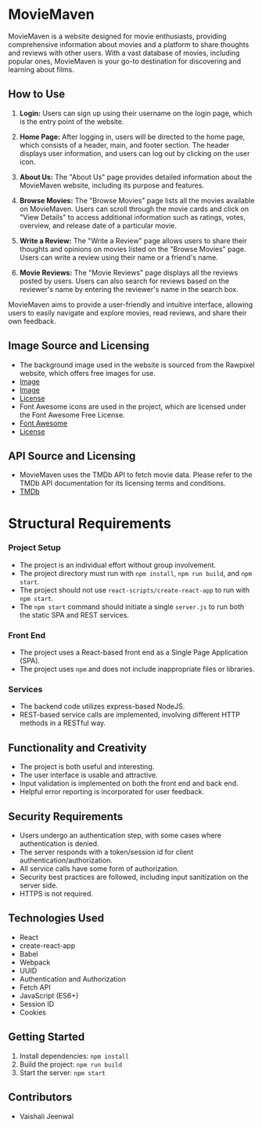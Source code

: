 # MovieMaven

MovieMaven is a website designed for movie enthusiasts, providing comprehensive information about movies and a platform to share thoughts and reviews with other users. With a vast database of movies, including popular ones, MovieMaven is your go-to destination for discovering and learning about films.

## How to Use

1. **Login:** Users can sign up using their username on the login page, which is the entry point of the website.
   
2. **Home Page:** After logging in, users will be directed to the home page, which consists of a header, main, and footer section. The header displays user information, and users can log out by clicking on the user icon.
   
3. **About Us:** The "About Us" page provides detailed information about the MovieMaven website, including its purpose and features.
   
4. **Browse Movies:** The "Browse Movies" page lists all the movies available on MovieMaven. Users can scroll through the movie cards and click on "View Details" to access additional information such as ratings, votes, overview, and release date of a particular movie.
   
5. **Write a Review:** The "Write a Review" page allows users to share their thoughts and opinions on movies listed on the "Browse Movies" page. Users can write a review using their name or a friend's name.
   
6. **Movie Reviews:** The "Movie Reviews" page displays all the reviews posted by users. Users can also search for reviews based on the reviewer's name by entering the reviewer's name in the search box.

MovieMaven aims to provide a user-friendly and intuitive interface, allowing users to easily navigate and explore movies, read reviews, and share their own feedback.

## Image Source and Licensing

- The background image used in the website is sourced from the Rawpixel website, which offers free images for use.
- [Image](https://www.rawpixel.com/image/3297074/free-photo-image-cinema-movie-projector)
- [Image](https://www.rawpixel.com/image/868980/free-image-rawpixelcom)
- [License](https://www.rawpixel.com/services/licenses)
- Font Awesome icons are used in the project, which are licensed under the Font Awesome Free License.
- [Font Awesome](https://fontawesome.com/icons)
- [License](https://fontawesome.com/license)

## API Source and Licensing

- MovieMaven uses the TMDb API to fetch movie data. Please refer to the TMDb API documentation for its licensing terms and conditions.
- [TMDb](https://www.themoviedb.org/)

# Structural Requirements

### Project Setup
- The project is an individual effort without group involvement.
- The project directory must run with `npm install`, `npm run build`, and `npm start`.
- The project should not use `react-scripts/create-react-app` to run with `npm start`.
- The `npm start` command should initiate a single `server.js` to run both the static SPA and REST services.

### Front End
- The project uses a React-based front end as a Single Page Application (SPA).
- The project uses `npm` and does not include inappropriate files or libraries.

### Services
- The backend code utilizes express-based NodeJS.
- REST-based service calls are implemented, involving different HTTP methods in a RESTful way.

## Functionality and Creativity
- The project is both useful and interesting.
- The user interface is usable and attractive.
- Input validation is implemented on both the front end and back end.
- Helpful error reporting is incorporated for user feedback.

## Security Requirements
- Users undergo an authentication step, with some cases where authentication is denied.
- The server responds with a token/session id for client authentication/authorization.
- All service calls have some form of authorization.
- Security best practices are followed, including input sanitization on the server side.
- HTTPS is not required.

## Technologies Used
- React
- create-react-app
- Babel
- Webpack
- UUID
- Authentication and Authorization
- Fetch API
- JavaScript (ES6+)
- Session ID
- Cookies

## Getting Started
1. Install dependencies: `npm install`
2. Build the project: `npm run build`
3. Start the server: `npm start`

## Contributors
- Vaishali Jeenwal



